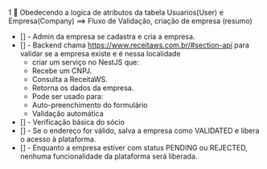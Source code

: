 1 🔄 Obedecendo a logica de atributos da tabela Usuarios(User) e Empresa(Company) ==> Fluxo de Validação, criação de empresa (resumo)
- [] - Admin da empresa se cadastra e cria a empresa.
- [] - Backend chama https://www.receitaws.com.br/#section-api para validar se a empresa existe e é nessa localidade
    - criar um serviço no NestJS que:
    - Recebe um CNPJ.
    - Consulta a ReceitaWS.
    - Retorna os dados da empresa.
    - Pode ser usado para:
    - Auto-preenchimento do formulário
    - Validação automática
- [] - Verificação básica do sócio
- [] - Se o endereço for válido, salva a empresa como VALIDATED e libera o acesso à plataforma.
- [] - Enquanto a empresa estiver com status PENDING ou REJECTED, nenhuma funcionalidade da plataforma será liberada.